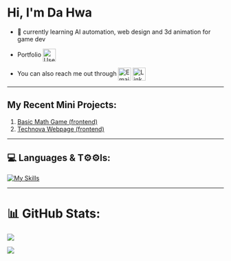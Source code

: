 # Hi, I'm Da Hwa

- 📖 currently learning AI automation, web design and 3d animation for game dev

- Portfolio <a href="https://john-da.github.io/yendahwa" title="User"><img alt="User"  src="https://img.shields.io/badge/view-f59042?style=for-the-badge&logo=User&logoColor=white" height="30" align="center"/></a>
- You can also reach me out through <a href="https://www.instagram.com/meetoo.jj223/" title="Instagram"><img alt="Email"  src="https://img.shields.io/badge/Instagram-%23E4405F?style=for-the-badge&logo=Instagram&logoColor=white" height="30" align="center"/></a> <a href="https://www.linkedin.com/in/da-hwa-yen-740144328/" title="LinkedIn"><img alt="LinkedIn"  src="https://img.shields.io/badge/linkedin-f59042?style=for-the-badge&logo=LinkedIn&logoColor=white" height="30" align="center"/></a>

<hr/>

## My Recent Mini Projects:

1. [Basic Math Game (frontend)](https://john-da.github.io/Basic-Math/)
2. [Technova Webpage (frontend)](https://john-da.github.io/technova/)

<hr/>

## 💻 Languages & T⚙️⚙️ls: <br/>
[![My Skills](https://skillicons.dev/icons?i=js,html,css,javascript,typescript,python,blender,tailwind,bootstrap,illustrator,unity,godot,figma,flask,sqlite,react&perline=11)](#)

<hr/>

# 📊 GitHub Stats:
![](https://github-readme-stats.vercel.app/api?username=john-da&theme=dark&hide_border=false&include_all_commits=false&count_private=false)<p></p>
![](https://github-readme-stats.vercel.app/api/top-langs/?username=john-da&theme=dark&hide_border=false&include_all_commits=false&count_private=false&count=8)

<!-- Proudly created with GPRM ( https://gprm.itsvg.in ) -->

